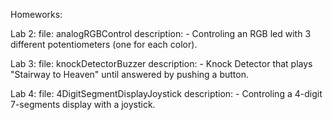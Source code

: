 Homeworks:

Lab 2:
file: analogRGBControl
description:
	- Controling an RGB led with 3 different potentiometers (one for each color).

Lab 3:
file: knockDetectorBuzzer
description:
	- Knock Detector that plays "Stairway to Heaven" until answered by pushing a button.

Lab 4:
file: 4DigitSegmentDisplayJoystick
description:
	- Controling a 4-digit 7-segments display with a joystick.